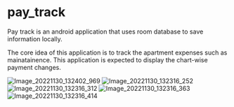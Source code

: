 # pay_track
Pay track is an android application that uses room database to save information locally.

The core idea of this application is to track the apartment expenses such as mainatainence.
This application is expected to display the chart-wise payment changes.


![Image_20221130_132402_969](https://user-images.githubusercontent.com/80760873/204739903-47caab29-571c-487d-a039-7f53dde0e1fa.jpeg)
![Image_20221130_132316_252](https://user-images.githubusercontent.com/80760873/204739909-5b727944-758b-4e46-9046-86117f021810.jpeg)
![Image_20221130_132316_312](https://user-images.githubusercontent.com/80760873/204740036-c0d52e56-6e73-444e-bf59-f893b45f6623.jpeg)
![Image_20221130_132316_363](https://user-images.githubusercontent.com/80760873/204740047-ba885445-ea88-4cae-a10b-4933f3f78db0.jpeg)
![Image_20221130_132316_414](https://user-images.githubusercontent.com/80760873/204740050-008aa2c8-dbfa-4b0a-91e0-972aac3498b3.jpeg)
